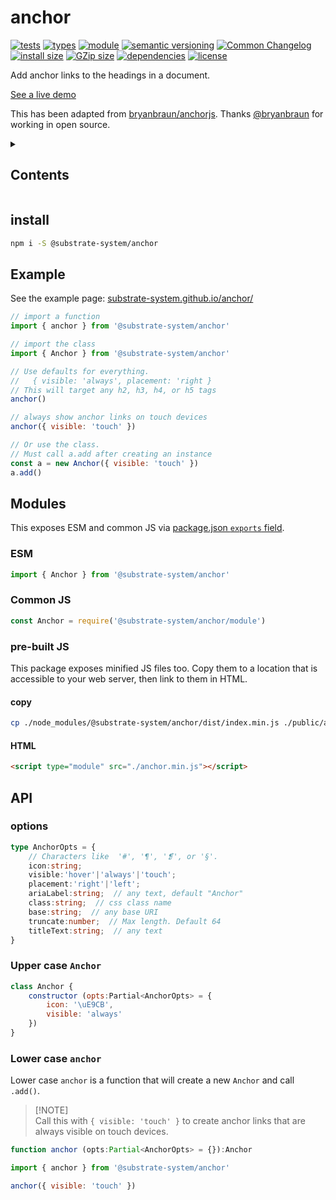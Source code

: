 # anchor
[![tests](https://img.shields.io/github/actions/workflow/status/substrate-system/anchor/nodejs.yml?style=flat-square)](https://github.com/substrate-system/anchor/actions/workflows/nodejs.yml)
[![types](https://img.shields.io/npm/types/@substrate-system/anchor?style=flat-square&cache-control=no-cache)](README.md)
[![module](https://img.shields.io/badge/module-ESM%2FCJS-blue?style=flat-square)](README.md)
[![semantic versioning](https://img.shields.io/badge/semver-2.0.0-blue?logo=semver&style=flat-square)](https://semver.org/)
[![Common Changelog](https://nichoth.github.io/badge/common-changelog.svg)](./CHANGELOG.md)
[![install size](https://flat.badgen.net/packagephobia/install/@substrate-system/anchor?cache-control=no-cache)](https://packagephobia.com/result?p=@substrate-system/anchor)
[![GZip size](https://img.badgesize.io/https%3A%2F%2Fesm.sh%2F%40substrate-system%2Fanchor%2Fes2022%2Fanchor.mjs%3Fstyle%3Dflat%26compression%3Dgzip?compression=gzip&style=flat-square)](https://esm.sh/@substrate-system/anchor/es2022/anchor.mjs)
[![dependencies](https://img.shields.io/badge/dependencies-zero-brightgreen.svg?style=flat-square)](package.json)
[![license](https://img.shields.io/badge/license-Polyform_Small_Business-249fbc?style=flat-square)](LICENSE)


Add anchor links to the headings in a document.

[See a live demo](https://substrate-system.github.io/anchor/)

This has been adapted from [bryanbraun/anchorjs](https://github.com/bryanbraun/anchorjs). Thanks [@bryanbraun](https://github.com/bryanbraun) for working in open source.

<details><summary><h2>Contents</h2></summary>

<!-- toc -->

- [install](#install)
- [Example](#example)
- [Modules](#modules)
  * [ESM](#esm)
  * [Common JS](#common-js)
  * [pre-built JS](#pre-built-js)
- [API](#api)
  * [options](#options)
  * [Upper case `Anchor`](#upper-case-anchor)
  * [Lower case `anchor`](#lower-case-anchor)

<!-- tocstop -->

</details>

## install

```sh
npm i -S @substrate-system/anchor
```

## Example

See the example page: [substrate-system.github.io/anchor/](https://substrate-system.github.io/anchor/)

```js
// import a function
import { anchor } from '@substrate-system/anchor'

// import the class
import { Anchor } from '@substrate-system/anchor'

// Use defaults for everything.
//   { visible: 'always', placement: 'right }
// This will target any h2, h3, h4, or h5 tags
anchor()

// always show anchor links on touch devices
anchor({ visible: 'touch' })

// Or use the class.
// Must call a.add after creating an instance
const a = new Anchor({ visible: 'touch' })
a.add()
```

## Modules

This exposes ESM and common JS via [package.json `exports` field](https://nodejs.org/api/packages.html#exports).

### ESM
```js
import { Anchor } from '@substrate-system/anchor'
```

### Common JS
```js
const Anchor = require('@substrate-system/anchor/module')
```

### pre-built JS
This package exposes minified JS files too. Copy them to a location that is
accessible to your web server, then link to them in HTML.

#### copy
```sh
cp ./node_modules/@substrate-system/anchor/dist/index.min.js ./public/anchor.min.js
```

#### HTML
```html
<script type="module" src="./anchor.min.js"></script>
```

## API

### options

```ts
type AnchorOpts = {
    // Characters like  '#', '¶', '❡', or '§'.
    icon:string;
    visible:'hover'|'always'|'touch';
    placement:'right'|'left';
    ariaLabel:string;  // any text, default "Anchor"
    class:string;  // css class name
    base:string;  // any base URI
    truncate:number;  // Max length. Default 64
    titleText:string;  // any text
}
```

### Upper case `Anchor`

```js
class Anchor {
    constructor (opts:Partial<AnchorOpts> = {
        icon: '\uE9CB',
        visible: 'always'
    })
}
```

### Lower case `anchor`
Lower case `anchor` is a function that will create a new `Anchor` and call
`.add()`.

>
> [!NOTE]  
> Call this with `{ visible: 'touch' }` to create anchor links that are
> always visible on touch devices.
>

```ts
function anchor (opts:Partial<AnchorOpts> = {}):Anchor
```

```js
import { anchor } from '@substrate-system/anchor'

anchor({ visible: 'touch' })
```
